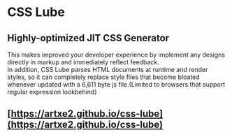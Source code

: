 # CSS Lube
## Highly-optimized JIT CSS Generator
This makes improved your developer experience by implement any designs directly in markup and immediately reflect feedback.  
In addition, CSS Lube parses HTML documents at runtime and render styles, so it can completely replace style files that become bloated whenever updated with a 6,611 byte js file.(Limited to browsers that support regular expression lookbehind)
## [https://artxe2.github.io/css-lube](https://artxe2.github.io/css-lube)